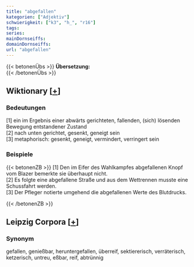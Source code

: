 ```yaml
---
title: "abgefallen"
kategorien: ["Adjektiv"]
schwierigkeit: ["k3", "h_", "r16"]
tags:
series:
mainDornseiffs:
domainDornseiffs:
url: "abgefallen"
---
```


{{< betonenÜbs >}}
**Übersetzung:**  
{{< /betonenÜbs >}}

## Wiktionary [[+](https://de.wiktionary.org/wiki/abgefallen)]

### Bedeutungen
[1] ein im Ergebnis einer abwärts gerichteten, fallenden, (sich) lösenden Bewegung entstandener Zustand  
[2] nach unten gerichtet, gesenkt, geneigt sein  
[3] metaphorisch: gesenkt, geneigt, vermindert, verringert sein  

### Beispiele
{{< betonenZB >}}
[1] Den im Eifer des Wahlkampfes abgefallenen Knopf vom Blazer bemerkte sie überhaupt nicht.  
[2] Es folgte eine abgefallene Straße und aus dem Wettrennen musste eine Schussfahrt werden.  
[3] Der Pfleger notierte umgehend die abgefallenen Werte des Blutdrucks.  

{{< /betonenZB >}}

## Leipzig Corpora [[+](https://corpora.uni-leipzig.de/en/res?word=abgefallen&corpusId=deu_newscrawl-public_2018)]


### Synonym
gefallen, genießbar, heruntergefallen, überreif, sektiererisch, verräterisch, ketzerisch, untreu, eßbar, reif, abtrünnig

